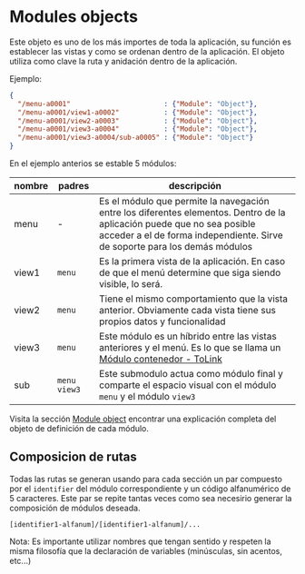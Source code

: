 # Modules objects

Este objeto es uno de los más importes de toda la aplicación, su función es establecer las vistas y como se ordenan dentro de la aplicación. El objeto utiliza como clave la ruta y anidación dentro de la aplicación.

Ejemplo:
```json
{
  "/menu-a0001"                       : {"Module": "Object"},
  "/menu-a0001/view1-a0002"           : {"Module": "Object"},
  "/menu-a0001/view2-a0003"           : {"Module": "Object"},
  "/menu-a0001/view3-a0004"           : {"Module": "Object"},
  "/menu-a0001/view3-a0004/sub-a0005" : {"Module": "Object"}
}
```

En el ejemplo anterios se estable 5 módulos:

| nombre | padres      | descripción |
| ------ | ----------- | ----------- |
| menu   | -           | Es el módulo que permite la navegación entre los diferentes elementos. Dentro de la aplicación puede que no sea posible acceder a el de forma independiente. Sirve de soporte para los demás módulos |
| view1  | `menu`        | Es la primera vista de la aplicación. En caso de que el menú determine que siga siendo visible, lo será. |
| view2  | `menu`        | Tiene el mismo comportamiento que la vista anterior. Obviamente cada vista tiene sus propios datos y funcionalidad |
| view3  | `menu`        | Este módulo es un híbrido entre las vistas anteriores y el menú. Es lo que se llama un [Módulo contenedor - ToLink]() |
| sub    | `menu` `view3` | Este submodulo actua como módulo final y comparte el espacio visual con el módulo `menu` y el módulo `view3` |

Visita la sección [Module object](module-object.md) encontrar una explicación completa del objeto de definición de cada módulo.

## Composicion de rutas

Todas las rutas se generan usando para cada sección un par compuesto por el `identifier` del módulo correspondiente y un código alfanumérico de 5 caracteres. Este par se repite tantas veces como sea necesirio generar la composición de módulos deseada.

```
[identifier1-alfanum]/[identifier1-alfanum]/...
```

Nota: Es importante utilizar nombres que tengan sentido y respeten la misma filosofía que la declaración de variables (minúsculas, sin acentos, etc...)
